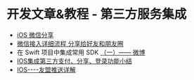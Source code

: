 # 开发文章&教程 - 第三方服务集成
- [iOS 微信分享][1]
- [微信接入详细流程 分享给好友和朋友圈][2]
- 在 Swift 项目中集成常用 SDK [（一）—— 微博][3]
- [IOS集成第三方支付、分享、登录功能小结][4]
- [IOS----友盟推送详解][5]

[1]:	http://www.cnblogs.com/czq1989/p/5074977.html "iOS 微信分享"
[2]:	http://www.cnblogs.com/ithongjie/p/5125055.html "微信接入详细流程 分享给好友和朋友圈"
[3]:	https://autolayout.club/2016/01/12/%E5%9C%A8-Swift-%E9%A1%B9%E7%9B%AE%E4%B8%AD%E9%9B%86%E6%88%90%E5%B8%B8%E7%94%A8-SDK%EF%BC%88%E4%B8%80%EF%BC%89%E2%80%94%E2%80%94-%E5%BE%AE%E5%8D%9A/ "在 Swift 项目中集成常用 SDK（一）—— 微博"
[4]:	http://www.jianshu.com/p/5ba888badebd "IOS集成第三方支付、分享、登录功能小结"
[5]:	http://www.cnblogs.com/xiaoliao/p/5119570.html "IOS----友盟推送详解"